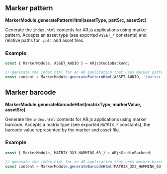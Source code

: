 ## Marker pattern

**MarkerModule.generatePatternHtml(assetType, pattSrc, assetSrc)**

Generate the `index.html` contents for AR.js applications using marker pattern.
Accepts an asset type (see exported `ASSET_*` constants) and relative paths for `.patt` and asset files.

### Example

```js
const { MarkerModule, ASSET_AUDIO } = ARjsStudioBackend;

// generate the index.html for an AR application that uses marker pattern and an audio file as AR asset
const content = MarkerModule.generatePatternHtml(ASSET_AUDIO, '/marker.patt', '/assets/audio.mp3');
```

## Marker barcode

**MarkerModule.generateBarcodeHtml(matrixType, markerValue, assetSrc)**

Generate the `index.html` contents for AR.js applications using marker barcode.
Accepts a matrix type (see exported `MATRIX_*` constants), the barcode value represented by the marker and
asset file.

### Example

```js
const { MarkerModule, MATRIX_3X3_HAMMING_63 } = ARjsStudioBackend;

// generate the index.html for an AR application that uses marker barcode and a 3d model file as AR asset
const content = MarkerModule.generateBarcodeHtml(MATRIX_3X3_HAMMING_63, 7, '/assets/model.gltf');
```
